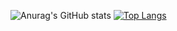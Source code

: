 ![Anurag's GitHub stats](https://github-readme-stats.vercel.app/api?username=ramirolopescanadell&show_icons=true&theme=vue)
[![Top Langs](https://github-readme-stats.vercel.app/api/top-langs/?username=ramirolopescanadell&layout=compact)](https://github.com/anuraghazra/github-readme-stats)

